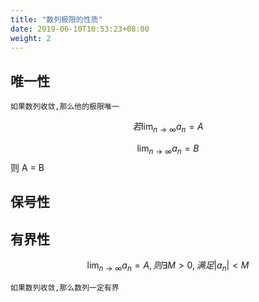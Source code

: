 ```yaml
---
title: "数列极限的性质"
date: 2019-06-10T10:53:23+08:00
weight: 2
---
```


## 唯一性

```highlight
如果数列收敛,那么他的极限唯一
```


$$
若 \lim_{n\rightarrow\infty}a_n = A
$$

$$
\lim_{n\rightarrow\infty}a_n = B
$$
则 A = B

## 保号性
## 有界性
$$
\lim_{n\rightarrow\infty}a_n = A, 则\exists M > 0 ,满足 | a_n| < M
$$





```highlight
如果数列收敛,那么数列一定有界
```



